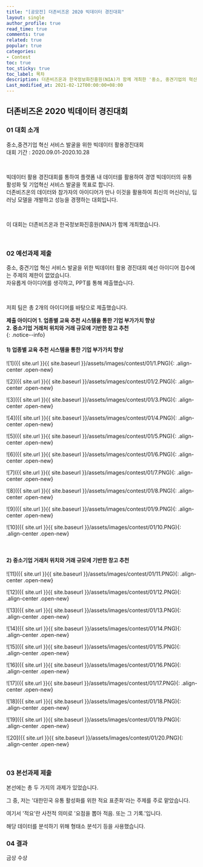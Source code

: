 ```yaml
---
title: "[공모전] 더존비즈온 2020 빅데이터 경진대회"
layout: single
author_profile: true
read_time: true
comments: true
related: true
popular: true
categories:
- Contest
toc: true
toc_sticky: true
toc_label: 목차
description: 더존비즈온과 한국정보화진흥원(NIA)가 함께 개최한 '중소, 중견기업의 혁신 서비스 발굴을 위한 빅데이터 활용 경진대회'에 참여했던 기록
Last_modified_at: 2021-02-12T00:00:00+08:00
---
```


## 더존비즈온 2020 빅데이터 경진대회

### 01 대회 소개
중소,중견기업 혁신 서비스 발굴을 위한 빅데이터 활용경진대회<br>
대회 기간 : 2020.09.01-2020.10.28<br>

<br>

빅데이터 활용 경진대회를 통하여 플랫폼 내 데이터를 활용하여 경영 빅데이터의 유통 활성화 및 기업혁신 서비스 발굴을 목표로 합니다.<br>
더존비즈온의 데이터와 참가자의 아이디어가 만나 이것을 활용하여 최신의 머신러닝, 딥러닝 모델을 개발하고 성능을 경쟁하는 대회입니다.<br>


<br>

이 대회는 더존비즈온과 한국정보화진흥원(NIA)가 함께 개최했습니다.<br>

<br>

### 02 예선과제 제출
중소, 중견기업 혁신 서비스 발굴을 위한 빅데이터 활용 경진대회 예선 아이디어 접수에는 주제의 제한이 없었습니다.<br>
자유롭게 아이디어를 생각하고, PPT를 통해 제출했습니다.<br>

<br>

저희 팀은 총 2개의 아이디어를 바탕으로 제출했습니다.<br>

**제출 아이디어**
    **1. 업종별 교육 추천 시스템을 통한 기업 부가가치 향상<br>**
    **2. 중소기업 거래처 위치와 거래 규모에 기반한 창고 추천<br>**
{: .notice--info}

#### 1) 업종별 교육 추천 시스템을 통한 기업 부가가치 향상

![1]({{ site.url }}{{ site.baseurl }}/assets/images/contest/01/1.PNG){: .align-center .open-new} 

![2]({{ site.url }}{{ site.baseurl }}/assets/images/contest/01/2.PNG){: .align-center .open-new} 

![3]({{ site.url }}{{ site.baseurl }}/assets/images/contest/01/3.PNG){: .align-center .open-new} 

![4]({{ site.url }}{{ site.baseurl }}/assets/images/contest/01/4.PNG){: .align-center .open-new} 

![5]({{ site.url }}{{ site.baseurl }}/assets/images/contest/01/5.PNG){: .align-center .open-new} 

![6]({{ site.url }}{{ site.baseurl }}/assets/images/contest/01/6.PNG){: .align-center .open-new} 

![7]({{ site.url }}{{ site.baseurl }}/assets/images/contest/01/7.PNG){: .align-center .open-new} 

![8]({{ site.url }}{{ site.baseurl }}/assets/images/contest/01/8.PNG){: .align-center .open-new} 

![9]({{ site.url }}{{ site.baseurl }}/assets/images/contest/01/9.PNG){: .align-center .open-new} 

![10]({{ site.url }}{{ site.baseurl }}/assets/images/contest/01/10.PNG){: .align-center .open-new} 

<br>

#### 2) 중소기업 거래처 위치와 거래 규모에 기반한 창고 추천

![11]({{ site.url }}{{ site.baseurl }}/assets/images/contest/01/11.PNG){: .align-center .open-new} 

![12]({{ site.url }}{{ site.baseurl }}/assets/images/contest/01/12.PNG){: .align-center .open-new} 

![13]({{ site.url }}{{ site.baseurl }}/assets/images/contest/01/13.PNG){: .align-center .open-new} 

![14]({{ site.url }}{{ site.baseurl }}/assets/images/contest/01/14.PNG){: .align-center .open-new} 

![15]({{ site.url }}{{ site.baseurl }}/assets/images/contest/01/15.PNG){: .align-center .open-new} 

![16]({{ site.url }}{{ site.baseurl }}/assets/images/contest/01/16.PNG){: .align-center .open-new} 

![17]({{ site.url }}{{ site.baseurl }}/assets/images/contest/01/17.PNG){: .align-center .open-new} 

![18]({{ site.url }}{{ site.baseurl }}/assets/images/contest/01/18.PNG){: .align-center .open-new} 

![19]({{ site.url }}{{ site.baseurl }}/assets/images/contest/01/19.PNG){: .align-center .open-new} 

![20]({{ site.url }}{{ site.baseurl }}/assets/images/contest/01/20.PNG){: .align-center .open-new} 

<br>

### 03 본선과제 제출
본선에는 총 두 가지의 과제가 있었습니다.<br>

그 중, 저는 '대한민국 유통 활성화를 위한 적요 표준화'라는 주제를 주로 맡았습니다. <br>

여기서 '적요'란 사전적 의미로 '요점을 뽑아 적음. 또는 그 기록.'입니다. <br>

해당 데이터를 분석하기 위해 형태소 분석기 등을 사용했습니다. <br>

### 04 결과
금상 수상


